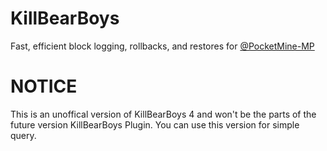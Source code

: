 # KillBearBoys
Fast, efficient block logging, rollbacks, and restores for [@PocketMine-MP](https://github.com/PocketMine/PocketMine-MP)

# NOTICE
This is an unoffical version of KillBearBoys 4 and won't be the parts of the future version KillBearBoys Plugin.
You can use this version for simple query.

